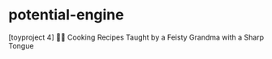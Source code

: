 # potential-engine
[toyproject 4] 👵🤖 Cooking Recipes Taught by a Feisty Grandma with a Sharp Tongue
